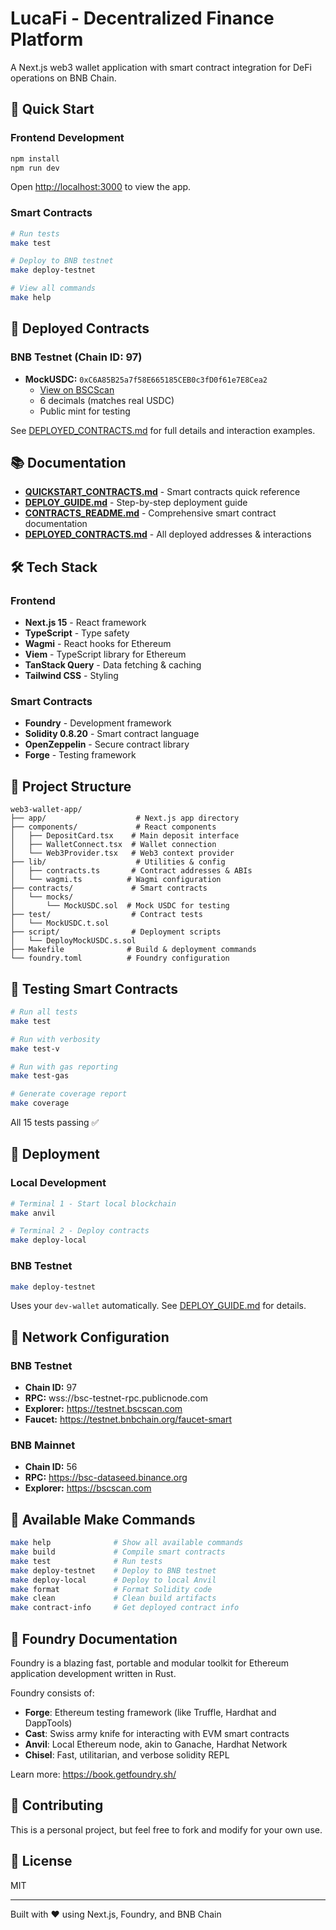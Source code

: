 # LucaFi - Decentralized Finance Platform

A Next.js web3 wallet application with smart contract integration for DeFi operations on BNB Chain.

## 🚀 Quick Start

### Frontend Development
```bash
npm install
npm run dev
```

Open [http://localhost:3000](http://localhost:3000) to view the app.

### Smart Contracts
```bash
# Run tests
make test

# Deploy to BNB testnet
make deploy-testnet

# View all commands
make help
```

## 📝 Deployed Contracts

### BNB Testnet (Chain ID: 97)
- **MockUSDC:** `0xC6A85B25a7f58E665185CEB0c3fD0f61e7E8Cea2`
  - [View on BSCScan](https://testnet.bscscan.com/address/0xC6A85B25a7f58E665185CEB0c3fD0f61e7E8Cea2)
  - 6 decimals (matches real USDC)
  - Public mint for testing

See [DEPLOYED_CONTRACTS.md](./DEPLOYED_CONTRACTS.md) for full details and interaction examples.

## 📚 Documentation

- **[QUICKSTART_CONTRACTS.md](./QUICKSTART_CONTRACTS.md)** - Smart contracts quick reference
- **[DEPLOY_GUIDE.md](./DEPLOY_GUIDE.md)** - Step-by-step deployment guide
- **[CONTRACTS_README.md](./CONTRACTS_README.md)** - Comprehensive smart contract documentation
- **[DEPLOYED_CONTRACTS.md](./DEPLOYED_CONTRACTS.md)** - All deployed addresses & interactions

## 🛠️ Tech Stack

### Frontend
- **Next.js 15** - React framework
- **TypeScript** - Type safety
- **Wagmi** - React hooks for Ethereum
- **Viem** - TypeScript library for Ethereum
- **TanStack Query** - Data fetching & caching
- **Tailwind CSS** - Styling

### Smart Contracts
- **Foundry** - Development framework
- **Solidity 0.8.20** - Smart contract language
- **OpenZeppelin** - Secure contract library
- **Forge** - Testing framework

## 📁 Project Structure

```
web3-wallet-app/
├── app/                    # Next.js app directory
├── components/             # React components
│   ├── DepositCard.tsx    # Main deposit interface
│   ├── WalletConnect.tsx  # Wallet connection
│   └── Web3Provider.tsx   # Web3 context provider
├── lib/                    # Utilities & config
│   ├── contracts.ts       # Contract addresses & ABIs
│   └── wagmi.ts          # Wagmi configuration
├── contracts/             # Smart contracts
│   └── mocks/
│       └── MockUSDC.sol  # Mock USDC for testing
├── test/                  # Contract tests
│   └── MockUSDC.t.sol
├── script/                # Deployment scripts
│   └── DeployMockUSDC.s.sol
├── Makefile              # Build & deployment commands
└── foundry.toml          # Foundry configuration
```

## 🧪 Testing Smart Contracts

```bash
# Run all tests
make test

# Run with verbosity
make test-v

# Run with gas reporting
make test-gas

# Generate coverage report
make coverage
```

All 15 tests passing ✅

## 🚢 Deployment

### Local Development
```bash
# Terminal 1 - Start local blockchain
make anvil

# Terminal 2 - Deploy contracts
make deploy-local
```

### BNB Testnet
```bash
make deploy-testnet
```

Uses your `dev-wallet` automatically. See [DEPLOY_GUIDE.md](./DEPLOY_GUIDE.md) for details.

## 🔗 Network Configuration

### BNB Testnet
- **Chain ID:** 97
- **RPC:** wss://bsc-testnet-rpc.publicnode.com
- **Explorer:** https://testnet.bscscan.com
- **Faucet:** https://testnet.bnbchain.org/faucet-smart

### BNB Mainnet
- **Chain ID:** 56
- **RPC:** https://bsc-dataseed.binance.org
- **Explorer:** https://bscscan.com

## 🔧 Available Make Commands

```bash
make help              # Show all available commands
make build             # Compile smart contracts
make test              # Run tests
make deploy-testnet    # Deploy to BNB testnet
make deploy-local      # Deploy to local Anvil
make format            # Format Solidity code
make clean             # Clean build artifacts
make contract-info     # Get deployed contract info
```

## 📖 Foundry Documentation

Foundry is a blazing fast, portable and modular toolkit for Ethereum application development written in Rust.

Foundry consists of:
- **Forge**: Ethereum testing framework (like Truffle, Hardhat and DappTools)
- **Cast**: Swiss army knife for interacting with EVM smart contracts
- **Anvil**: Local Ethereum node, akin to Ganache, Hardhat Network
- **Chisel**: Fast, utilitarian, and verbose solidity REPL

Learn more: https://book.getfoundry.sh/

## 🤝 Contributing

This is a personal project, but feel free to fork and modify for your own use.

## 📄 License

MIT

---

Built with ❤️ using Next.js, Foundry, and BNB Chain
